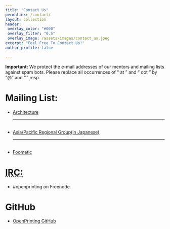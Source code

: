 ```yaml
---
title: "Contact Us"
permalink: /contact/
layout: collection
header:
 overlay_color: "#000"
 overlay_filter: "0.5"
 overlay_image: /assets/images/contact_us.jpeg
excerpt: "Feel Free To Contact Us!"
author_profile: false

---
```


<p>
<strong>Important:</strong> We protect the e-mail addresses of our mentors and mailing lists against spam bots. Please replace all occurrences of “ at ” and “ dot ” by “@” and “.” resp.
<div>
    <h1>Mailing List:</h1>
    <p>
        <ul>
            <li><a href="https://lists.linux-foundation.org/mailman/listinfo/printing-architecture" title="http://lists.linux-foundation.org/mailman/listinfo/printing-architecture"  rel="nofollow">Architecture</a></li>
            <hr>
            <br>
            <li><a href="https://lists.linux-foundation.org/mailman/listinfo/printing-japan" title="https://lists.linux-foundation.org/mailman/listinfo/printing-japan"  rel="nofollow">Asia/Pacific Regional Group(in Japanese)</a></li>
            <hr>
            <br>
            <li><a href="https://lists.linux-foundation.org/mailman/listinfo/printing-foomatic" title="https://lists.linux-foundation.org/mailman/listinfo/printing-foomatic"  rel="nofollow">Foomatic</a></li>
        </ul>
    </p>
    <p>
        <h1><abbr title="Internet Relay Chat">IRC:</abbr></h1>
        <ul>
            <li>#openprinting on Freenode</li>
        </ul> 
    </p> 
    <h1>GitHub</h1>
    <p>
        <ul>
        <li><a href="https://github.com/OpenPrinting" title="https://github.com/OpenPrinting"  rel="nofollow">OpenPrinting GitHub</a></li>
        </ul>
    </p>
    
</div>
